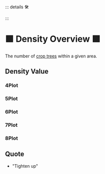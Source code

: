 ::: details 🛠



:::

# 🟩  <eco>Density Overview</eco> 🟩

The number of [crop trees](/Glossary/glossary#crop-tree) within a given area.

## Density Value


### 4Plot


### 5Plot


### 6Plot


### 7Plot


### 8Plot


## Quote

- "Tighten up"




